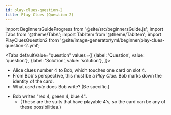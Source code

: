 ```yaml
---
id: play-clues-question-2
title: Play Clues (Question 2)
---
```


import BeginnersGuideProgress from '@site/src/beginnersGuide.js';
import Tabs from '@theme/Tabs';
import TabItem from '@theme/TabItem';
import PlayCluesQuestion2 from '@site/image-generator/yml/beginner/play-clues-question-2.yml';

<BeginnersGuideProgress id="play-clues-question-2" />

<!-- lint disable no-undefined-references -->

<Tabs
defaultValue="question"
values={[
{label: 'Question', value: 'question'},
{label: 'Solution', value: 'solution'},
]}>
<TabItem value="question">

- Alice clues number 4 to Bob, which touches one card on slot 4.
- From Bob's perspective, this must be a _Play Clue_. Bob marks down the identity of the card.
- What _card note_ does Bob write? (Be specific.)

</TabItem>
<TabItem value="solution">

- Bob writes "red 4, green 4, blue 4".
  - (These are the suits that have playable 4's, so the card can be any of these possibilities.)

</TabItem>
</Tabs>

<PlayCluesQuestion2 />
